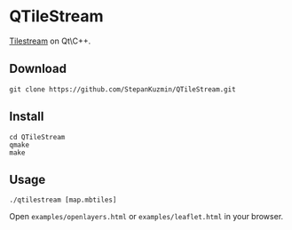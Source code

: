 QTileStream
=========

[Tilestream](https://github.com/mapbox/tilestream) on Qt\C++.

Download
--------

    git clone https://github.com/StepanKuzmin/QTileStream.git


Install
-------

    cd QTileStream
    qmake
    make

Usage
-----

    ./qtilestream [map.mbtiles]

Open `examples/openlayers.html` or `examples/leaflet.html` in your browser.
